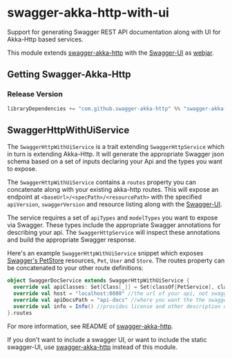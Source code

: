 # swagger-akka-http-with-ui
Support for generating Swagger REST API documentation along with UI for Akka-Http based services.

This module extends [swagger-akka-http](https://github.com/swagger-akka-http/swagger-akka-http) with the [Swagger-UI](https://github.com/swagger-api/swagger-ui) as [webjar](https://www.webjars.org).

## Getting Swagger-Akka-Http

### Release Version

```sbt
libraryDependencies += "com.github.swagger-akka-http" %% "swagger-akka-http" % "<release-version>"
````
## SwaggerHttpWithUiService

The `SwaggerHttpWithUiService` is a trait extending `SwaggerHttpService` which in turn is extending Akka-Http. It will generate the appropriate Swagger json schema based on a set of inputs declaring your Api and the types you want to expose.

The `SwaggerHttpWithUiService` contains a `routes` property you can concatenate along with your existing akka-http routes. This will expose an endpoint at `<baseUrl>/<specPath>/<resourcePath>` with the specified `apiVersion`, `swaggerVersion` and resource listing along with the [Swagger-UI](https://github.com/swagger-api/swagger-ui).

The service requires a set of `apiTypes` and `modelTypes` you want to expose via Swagger. These types include the appropriate Swagger annotations for describing your api. The `SwaggerHttpService` will inspect these annotations and build the appropriate Swagger response.

Here's an example `SwaggerHttpWithUiService` snippet which exposes [Swagger's PetStore](http://petstore.swagger.io/) resources, `Pet`, `User` and `Store`. The routes property can be concatenated to your other route definitions:

```scala
object SwaggerDocService extends SwaggerHttpWithUiService {
  override val apiClasses: Set[Class[_]] = Set(classOf[PetService], classOf[UserService], classOf[StoreService])
  override val host = "localhost:8080" //the url of your api, not swagger's json endpoint
  override val apiDocsPath = "api-docs" //where you want the the swagger-docs and swagger-json endpoint exposed
  override val info = Info() //provides license and other description details
}.routes
```

For more information, see README of [swagger-akka-http](https://github.com/swagger-akka-http/swagger-akka-http).

If you don't want to include a swagger UI, or want to include the static swagger-UI, use [swagger-akka-http](https://github.com/swagger-akka-http/swagger-akka-http) instead of this module.
